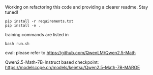 Working on refactoring this code and providing a clearer readme. Stay tuned!

```
pip install -r requirements.txt
pip install -e .
```

training commands are listed in
```
bash run.sh
```

eval: please refer to https://github.com/QwenLM/Qwen2.5-Math

Qwen2.5-Math-7B-Instruct based checkpoint: https://modelscope.cn/models/keietsu/Qwen2.5-Math-7B-MARGE
